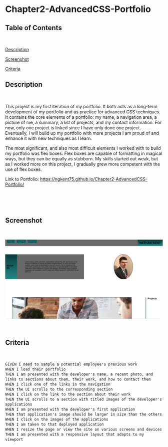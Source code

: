 # Chapter2-AdvancedCSS-Portfolio

## Table of Contents

<br>

[Description](#description)

[Screenshot](#screenshot)

[Criteria](#criteria)

## Description

<br>

This project is my first iteration of my portfolio. It both acts as a long-term development of my portfolio and as practice for advanced CSS techniques. It contains the core elements of a portfolio: my name, a navigation area, a picture of me, a summary, a list of projects, and my contact information. For now, only one project is linked since I have only done one project. Eventually, I will build up my portfolio with more projects I am proud of and enhance it with new techniques as I learn.

The most significant, and also most difficult elements I worked with to build my portfolio was flex boxes. Flex boxes are capable of formatting in magical ways, but they can be equally as stubborn. My skills started out weak, but as I worked more on this project, I gradually grew more competent with the use of flex boxes.

Link to Portfolio: https://ngkent75.github.io/Chapter2-AdvancedCSS-Portfolio/

<br>
<br>
<br>


## Screenshot

<br>

![Screenshot of Portfolio](images/PortfolioSS.PNG)

<br>

## Criteria

<br>

    GIVEN I need to sample a potential employee's previous work
    WHEN I load their portfolio
    THEN I am presented with the developer's name, a recent photo, and links to sections about them, their work, and how to contact them
    WHEN I click one of the links in the navigation
    THEN the UI scrolls to the corresponding section
    WHEN I click on the link to the section about their work
    THEN the UI scrolls to a section with titled images of the developer's applications
    WHEN I am presented with the developer's first application
    THEN that application's image should be larger in size than the others
    WHEN I click on the images of the applications
    THEN I am taken to that deployed application
    WHEN I resize the page or view the site on various screens and devices
    THEN I am presented with a responsive layout that adapts to my viewport
